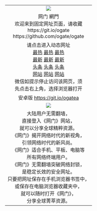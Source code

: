 ﻿<table>
  <tr>
    <td align=center><img src="https://cloud.githubusercontent.com/assets/11880933/13434984/f430fae2-e012-11e5-814f-c2df1e82b247.jpg" /></td>
  </tr>
  <tr>
    <td align=center>网门 網門<br/>
      欢迎来到固定网址页面，请收藏<br/>
      https://git.io/ogate<br/>
      https://github.com/ogate/ogate<br/>
    </td>
  </tr>
  <tr>
    <td align=center>请点击进入动态网址<br/>
      <a href="https://s3.ca-central-1.amazonaws.com/ogatec/oGate.htm?ogLike&from=oGate">最热</a>
      <a href="https://s3.ap-northeast-2.amazonaws.com/ogates/oGate.htm?ogLike&from=oGate">最热</a>
      <a href="https://s3-ap-southeast-2.amazonaws.com/ogatey/oGate.htm?ogLike&from=oGate">最热</a><br/>
      <a href="https://s3.ap-northeast-2.amazonaws.com/ogates/oGate.htm?ogLate&from=oGate">最新</a>
      <a href="https://s3.ap-south-1.amazonaws.com/ogatem/oGate.htm?ogLate&from=oGate">最新</a>
      <a href="https://s3-ap-southeast-2.amazonaws.com/ogatey/oGate.htm?ogLate&from=oGate">最新</a><br/>
      <a href="https://s3.ap-northeast-2.amazonaws.com/ogates/oGate.htm?ogNews&from=oGate">头条</a>
      <a href="https://s3.ap-south-1.amazonaws.com/ogatem/oGate.htm?ogNews&from=oGate">头条</a>
      <a href="https://s3-ap-southeast-2.amazonaws.com/ogatey/oGate.htm?ogNews&from=oGate">头条</a><br/>
      <a href="https://s3.ap-northeast-2.amazonaws.com/ogates/oGate.htm?ogSite&from=oGate">网站</a>
      <a href="https://s3.ap-south-1.amazonaws.com/ogatem/oGate.htm?ogSite&from=oGate">网站</a>
      <a href="https://s3-ap-southeast-2.amazonaws.com/ogatey/oGate.htm?ogSite&from=oGate">网站</a><br/>
      微信如提示停止访问该网页，须<br/>
      先点击右上角，选择浏览器打开<br/>
    </td>
  </tr>
  <tr>
    <td align=center>
      安卓版 <a href="https://raw.githubusercontent.com/ogate/up/master/ogate.apk">https://git.io/ogatea</a><br/>
    </td>
  </tr>
  <tr>
    <td align=center><img src="https://cloud.githubusercontent.com/assets/11880933/15631437/70d0a74e-259d-11e6-946f-6237b4b657bd.jpg"/></td>
  </tr>
  <tr>
    <td align=center>
大陆用户无需翻墙，<br/>
直接登入《网门》网站，<br/>就可以分享全球精粹资源。<br/>
《网门》揭开网络时代的新视角，<br/>引领网络时代的新风尚。<br/>
《网门》适合手机、平板、电脑等<br/>所有网络终端用户。<br/>
《网门》无需翻墙突破网络封锁，<br/>是稳定长效的安全网址。<br/>
只要把网址保存在手机浏览器书签中，<br/>或保存在电脑浏览器收藏夹中，<br/>
就可以随时打开《网门》，<br/>
分享全球菁萃资源。<br/></td>
  </tr>
</table>    